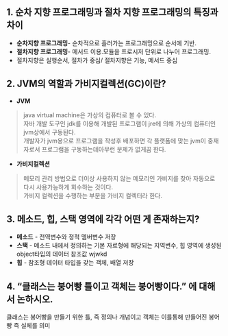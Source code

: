 ## 1. 순차 지향 프로그래밍과 절차 지향 프로그래밍의 특징과 차이
* __순차지향 프로그래밍__- 순차적으로 흘러가는 프로그래밍으로 순서에 기반.  
* __절차지향 프로그래밍__- 메서드 이용.모듈을 프로시저 단위로 나누어 프로그래밍.  
* 절차지향은 실행순서, 절차가 중심/ 절차지향은 기능, 메서드 중심

## 2. JVM의 역할과 가비지컬렉션(GC)이란?
* __JVM__  
 > java virtual machine은 가상의 컴퓨터로 볼 수 있다.   
 > 자바 개발 도구인 jdk를 이용해 개발된 프로그램이 jre에 의해 가상의 컴퓨터인 jvm상에서 구동된다.  
 > 개발자가 jvm용으로 프로그램을 작성후 배포하면 각 플랫폼에 맞는 jvm이 중재자로서 프로그램을 구동하는데아무런 문제가 없게끔 한다. 

* __가비지컬렉션__  
 > 메모리 관리 방법으로 더이상 사용하지 않는 메모리인 가비지를 찾아 자동으로 다시 사용가능하게 회수하는 것이다.   
 > 가비지 컬렉션을 수행하는 부분을 가비지 컬렉터라 한다.   

## 3. 메소드, 힙, 스택 영역에 각각 어떤 게 존재하는지?
 * __메소드__ - 전역변수와 정적 멤버변수 저장
 * __스택__ - 메소드 내에서 정의하는 기본 자료형에 해당되는 지역변수, 힙 영역에 생성된 object타입의 데이터 참조값 wjwkd
 * __힙__ - 참조형 데이터 타입을 갖는 객체, 배열 저장  

## 4. “클래스는 붕어빵 틀이고 객체는 붕어빵이다.” 에 대해서 논하시오.  
클래스는 붕어빵을 만들기 위한 틀, 즉 정의나 개념이고 객체는 이를통해 만들어진 붕어빵 즉 실체를 의미
